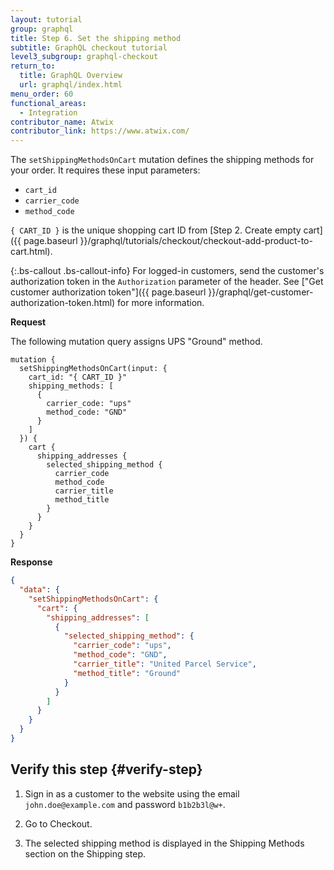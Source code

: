 ```yaml
---
layout: tutorial
group: graphql
title: Step 6. Set the shipping method
subtitle: GraphQL checkout tutorial
level3_subgroup: graphql-checkout
return_to:
  title: GraphQL Overview
  url: graphql/index.html
menu_order: 60
functional_areas:
  - Integration
contributor_name: Atwix
contributor_link: https://www.atwix.com/
---
```


The `setShippingMethodsOnCart` mutation defines the shipping methods for your order. It requires these input parameters:

* `cart_id`
* `carrier_code`
* `method_code`

`{ CART_ID }` is the unique shopping cart ID from [Step 2. Create empty cart]({{ page.baseurl }}/graphql/tutorials/checkout/checkout-add-product-to-cart.html).

{:.bs-callout .bs-callout-info}
For logged-in customers, send the customer's authorization token in the `Authorization` parameter of the header. See ["Get customer authorization token"]({{ page.baseurl }}/graphql/get-customer-authorization-token.html) for more information.

**Request**

The following mutation query assigns UPS "Ground" method.

```text
mutation {
  setShippingMethodsOnCart(input: {
    cart_id: "{ CART_ID }"
    shipping_methods: [
      {
        carrier_code: "ups"
        method_code: "GND"
      }
    ]
  }) {
    cart {
      shipping_addresses {
        selected_shipping_method {
          carrier_code
          method_code
          carrier_title
          method_title
        }
      }
    }
  }
}
```

**Response**

```json
{
  "data": {
    "setShippingMethodsOnCart": {
      "cart": {
        "shipping_addresses": [
          {
            "selected_shipping_method": {
              "carrier_code": "ups",
              "method_code": "GND",
              "carrier_title": "United Parcel Service",
              "method_title": "Ground"
            }
          }
        ]
      }
    }
  }
}
```

## Verify this step {#verify-step}

1. Sign in as a customer to the website using the email `john.doe@example.com` and password `b1b2b3l@w+`.

2. Go to Checkout.

3. The selected shipping method is displayed in the Shipping Methods section on the Shipping step.
